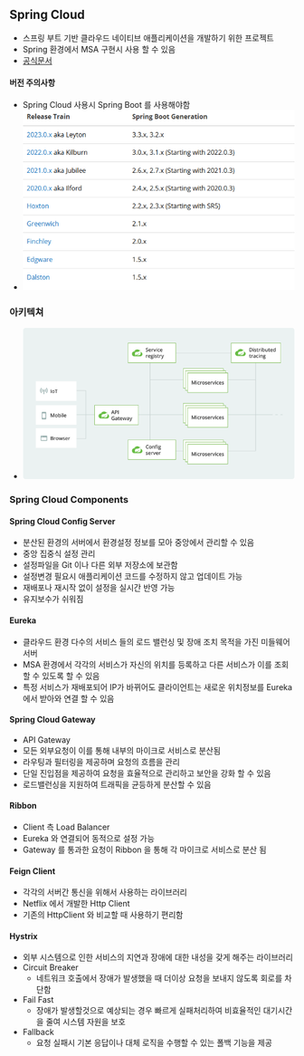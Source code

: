 ## Spring Cloud
- 스프링 부트 기반 클라우드 네이티브 애플리케이션을 개발하기 위한 프로젝트
- Spring 환경에서 MSA 구현시 사용 할 수 있음
- [공식문서](https://spring.io/projects/spring-cloud)

#### 버전 주의사항
- Spring Cloud 사용시 Spring Boot 를 사용해야함
- ![img.png](../../img/spring-springcloud-01.png)

### 아키텍쳐
- ![img.png](../../img/spring-springcloud-02.png)

### Spring Cloud Components
#### Spring Cloud Config Server
- 분산된 환경의 서버에서 환경설정 정보를 모아 중앙에서 관리할 수 있음
- 중앙 집중식 설정 관리
- 설정파일을 Git 이나 다른 외부 저장소에 보관함
- 설정변경 필요시 애플리케이션 코드를 수정하지 않고 업데이트 가능
- 재배포나 재시작 없이 설정을 실시간 반영 가능
- 유지보수가 쉬워짐

#### Eureka
- 클라우드 환경 다수의 서비스 들의 로드 밸런싱 및 장애 조치 목적을 가진 미들웨어 서버
- MSA 환경에서 각각의 서비스가 자신의 위치를 등록하고 다른 서비스가 이를 조회 할 수 있도록 할 수 있음
- 특정 서비스가 재배포되어 IP가 바뀌어도 클라이언트는 새로운 위치정보를 Eureka 에서 받아와 연결 할 수 있음

#### Spring Cloud Gateway
- API Gateway
- 모든 외부요청이 이를 통해 내부의 마이크로 서비스로 분산됨
- 라우팅과 필터링을 제공하며 요청의 흐름을 관리
- 단일 진입점을 제공하여 요청을 효율적으로 관리하고 보안을 강화 할 수 있음
- 로드밸런싱을 지원하여 트래픽을 균등하게 분산할 수 있음

#### Ribbon
- Client 측 Load Balancer
- Eureka 와 연결되어 동적으로 설정 가능
- Gateway 를 통과한 요청이 Ribbon 을 통해 각 마이크로 서비스로 분산 됨

#### Feign Client
- 각각의 서버간 통신을 위해서 사용하는 라이브러리
- Netflix 에서 개발한 Http Client
- 기존의 HttpClient 와 비교할 때 사용하기 편리함

#### Hystrix
- 외부 시스템으로 인한 서비스의 지연과 장애에 대한 내성을 갖게 해주는 라이브러리
- Circuit Breaker
  - 네트워크 호출에서 장애가 발생했을 때 더이상 요청을 보내지 않도록 회로를 차단함
- Fail Fast
  - 장애가 발생할것으로 예상되는 경우 빠르게 실패처리하여 비효율적인 대기시간을 줄여 시스템 자원을 보호
- Fallback
  - 요청 실패시 기본 응답이나 대체 로직을 수행할 수 있는 폴백 기능을 제공